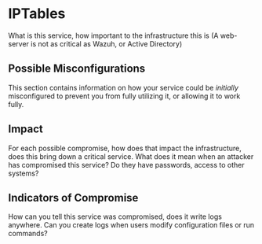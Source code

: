 # IPTables
What is this service, how important to the infrastructure this is (A web-server is not as critical as Wazuh, or Active Directory)

## Possible Misconfigurations 
This section contains information on how your service could be *initially* misconfigured to prevent you from fully utilizing it, or allowing it to work fully.

## Impact
For each possible compromise, how does that impact the infrastructure, does this bring down a critical service. What does it mean when an attacker has compromised this service? Do they have passwords, access to other systems?

## Indicators of Compromise
How can you tell this service was compromised, does it write logs anywhere. Can you create logs when users modify configuration files or run commands?